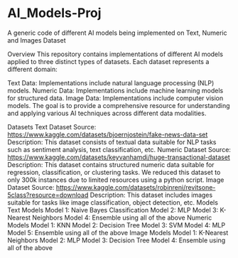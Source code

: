 # AI_Models-Proj
A generic code of different AI models being implemented on Text, Numeric and Images Dataset

Overview
This repository contains implementations of different AI models applied to three distinct types of datasets. Each dataset represents a different domain:

Text Data: Implementations include natural language processing (NLP) models.
Numeric Data: Implementations include machine learning models for structured data.
Image Data: Implementations include computer vision models.
The goal is to provide a comprehensive resource for understanding and applying various AI techniques across different data modalities.

Datasets
Text Dataset
Source: https://www.kaggle.com/datasets/bjoernjostein/fake-news-data-set
Description: This dataset consists of textual data suitable for NLP tasks such as sentiment analysis, text classification, etc.
Numeric Dataset
Source: https://www.kaggle.com/datasets/keyvanhamdi/huge-transactional-dataset
Description: This dataset contains structured numeric data suitable for regression, classification, or clustering tasks. We reduced this dataset to only 300k instances due to limited resources using a python script.
Image Dataset
Source: https://www.kaggle.com/datasets/robinreni/revitsone-5class?resource=download
Description: This dataset includes images suitable for tasks like image classification, object detection, etc.
Models
Text Models
Model 1: Naive Bayes Classification
Model 2: MLP 
Model 3: K-Nearest Neighbors
Model 4: Ensemble using all of the above
Numeric Models
Model 1: KNN
Model 2: Decision Tree
Model 3: SVM
Model 4: MLP
Model 5: Ensemble using all of the above
Image Models
Model 1: K-Nearest Neighbors
Model 2: MLP
Model 3: Decision Tree
Model 4: Ensemble using all of the above
